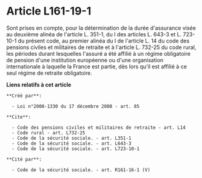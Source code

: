 # Article L161-19-1

Sont prises en compte, pour la détermination de la durée d'assurance visée au deuxième alinéa de l'article L. 351-1, du I des
articles L. 643-3 et L. 723-10-1 du présent code, au premier alinéa du I de l'article L. 14 du code des pensions civiles et
militaires de retraite et à l'article L. 732-25 du code rural, les périodes durant lesquelles l'assuré a été affilié à un
régime obligatoire de pension d'une institution européenne ou d'une organisation internationale à laquelle la France est
partie, dès lors qu'il est affilié à ce seul régime de retraite obligatoire.

**Liens relatifs à cet article**

	**Créé par**:

	  - Loi n°2008-1330 du 17 décembre 2008 - art. 85

	**Cite**:

	  - Code des pensions civiles et militaires de retraite - art. L14
	  - Code rural - art. L732-25
	  - Code de la sécurité sociale. - art. L351-1
	  - Code de la sécurité sociale. - art. L643-3
	  - Code de la sécurité sociale. - art. L723-10-1

	**Cité par**:

	  - Code de la sécurité sociale. - art. R161-16-1 (V)
